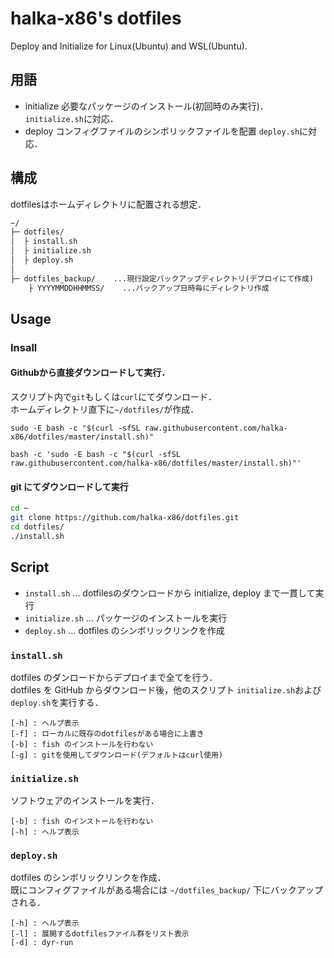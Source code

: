 # halka-x86's dotfiles

Deploy and Initialize for Linux(Ubuntu) and WSL(Ubuntu).

## 用語

- initialize
  必要なパッケージのインストール(初回時のみ実行)．
  `initialize.sh`に対応．
- deploy
  コンフィグファイルのシンボリックファイルを配置
  `deploy.sh`に対応．

## 構成

dotfilesはホームディレクトリに配置される想定．

```txt
~/
├─ dotfiles/
│  ├ install.sh
│  ├ initialize.sh
│  ├ deploy.sh
│
├─ dotfiles_backup/    ...現行設定バックアップディレクトリ(デプロイにて作成)
    ├ YYYYMMDDHHMMSS/    ...バックアップ日時毎にディレクトリ作成

```

## Usage

### Insall

#### Githubから直接ダウンロードして実行．

スクリプト内で`git`もしくは`curl`にてダウンロード．  
ホームディレクトリ直下に`~/dotfiles/`が作成．

```bash:bash
sudo -E bash -c "$(curl -sfSL raw.githubusercontent.com/halka-x86/dotfiles/master/install.sh)"
```

```bash:fish
bash -c 'sudo -E bash -c "$(curl -sfSL raw.githubusercontent.com/halka-x86/dotfiles/master/install.sh)"'
```

#### git にてダウンロードして実行

```bash
cd ~
git clone https://github.com/halka-x86/dotfiles.git
cd dotfiles/
./install.sh
```

## Script

- `install.sh`    ... dotfilesのダウンロードから initialize, deploy まで一貫して実行
- `initialize.sh` ... パッケージのインストールを実行
- `deploy.sh`     ... dotfiles のシンボリックリンクを作成



### `install.sh`

dotfiles のダンロードからデプロイまで全てを行う．  
dotfiles を GitHub からダウンロード後，他のスクリプト `initialize.sh`および `deploy.sh`を実行する．

```txt:Option
[-h] : ヘルプ表示
[-f] : ローカルに既存のdotfilesがある場合に上書き
[-b] : fish のインストールを行わない
[-g] : gitを使用してダウンロード(デフォルトはcurl使用)
```


### `initialize.sh`

ソフトウェアのインストールを実行．  

```txt:Option
[-b] : fish のインストールを行わない
[-h] : ヘルプ表示
```


### `deploy.sh`

dotfiles のシンボリックリンクを作成．  
既にコンフィグファイルがある場合には `~/dotfiles_backup/` 下にバックアップされる．

```txt:Option
[-h] : ヘルプ表示
[-l] : 展開するdotfilesファイル群をリスト表示
[-d] : dyr-run
```
